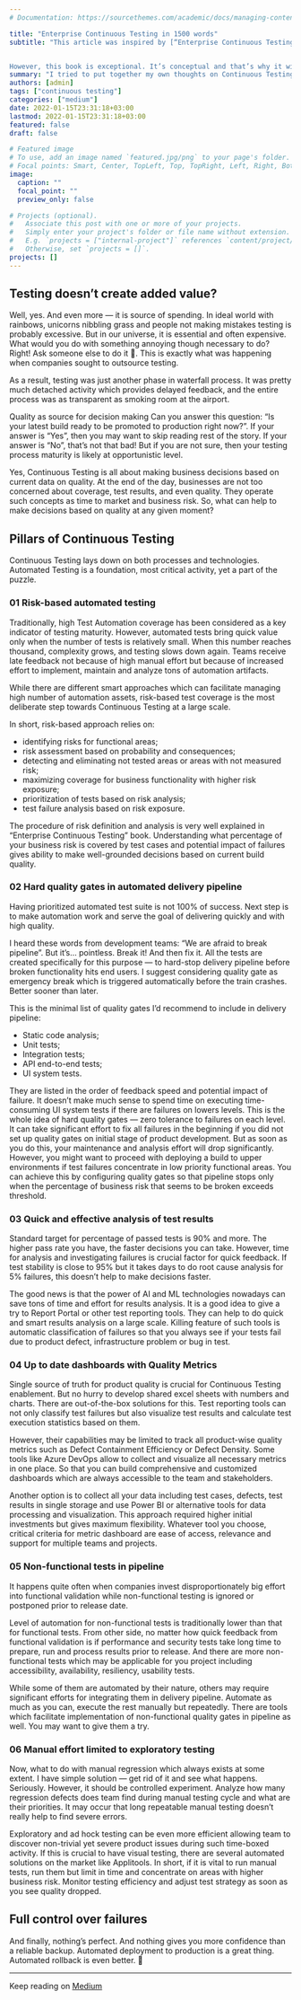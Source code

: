 ```yaml
---
# Documentation: https://sourcethemes.com/academic/docs/managing-content/

title: "Enterprise Continuous Testing in 1500 words"
subtitle: "This article was inspired by [“Enterprise Continuous Testing”](https://www.amazon.com/Enterprise-Continuous-Testing-Transforming-DevOps/dp/1699022941) book by [Cynthia Dunlop](https://medium.com/@cynthiadunlop) and [Wolfgang Platz](https://www.linkedin.com/in/wolfgang-platz-2a68681b/). Yes, I bought it 🙂. Honestly, I’m quite skeptical about reading books on technologies. I think books are slow. We have plenty of information sources today which are easier to access, more responsive to changes and sometimes even free.


However, this book is exceptional. It’s conceptual and that’s why it will not become outdated tomorrow. After reading it, I tried to put together my own thoughts on Continuous Testing. Some of them are flavored by ideas I read. Dive in ⮯"
summary: "I tried to put together my own thoughts on Continuous Testing. Some of them are flavored by ideas I read."
authors: [admin]
tags: ["continuous testing"]
categories: ["medium"]
date: 2022-01-15T23:31:18+03:00
lastmod: 2022-01-15T23:31:18+03:00
featured: false
draft: false

# Featured image
# To use, add an image named `featured.jpg/png` to your page's folder.
# Focal points: Smart, Center, TopLeft, Top, TopRight, Left, Right, BottomLeft, Bottom, BottomRight.
image:
  caption: ""
  focal_point: ""
  preview_only: false

# Projects (optional).
#   Associate this post with one or more of your projects.
#   Simply enter your project's folder or file name without extension.
#   E.g. `projects = ["internal-project"]` references `content/project/deep-learning/index.md`.
#   Otherwise, set `projects = []`.
projects: []
---
```


## Testing doesn’t create added value?

Well, yes. And even more — it is source of spending. In ideal world with rainbows, unicorns nibbling grass and people not making mistakes testing is probably excessive. But in our universe, it is essential and often expensive. What would you do with something annoying though necessary to do? Right! Ask someone else to do it 🙂. This is exactly what was happening when companies sought to outsource testing.

As a result, testing was just another phase in waterfall process. It was pretty much detached activity which provides delayed feedback, and the entire process was as transparent as smoking room at the airport.

Quality as source for decision making
Can you answer this question: “Is your latest build ready to be promoted to production right now?”. If your answer is “Yes”, then you may want to skip reading rest of the story. If your answer is “No”, that’s not that bad! But if you are not sure, then your testing process maturity is likely at opportunistic level.

Yes, Continuous Testing is all about making business decisions based on current data on quality. At the end of the day, businesses are not too concerned about coverage, test results, and even quality. They operate such concepts as time to market and business risk. So, what can help to make decisions based on quality at any given moment?

## Pillars of Continuous Testing
Continuous Testing lays down on both processes and technologies. Automated Testing is a foundation, most critical activity, yet a part of the puzzle.

### 01 Risk-based automated testing
Traditionally, high Test Automation coverage has been considered as a key indicator of testing maturity. However, automated tests bring quick value only when the number of tests is relatively small. When this number reaches thousand, complexity grows, and testing slows down again. Teams receive late feedback not because of high manual effort but because of increased effort to implement, maintain and analyze tons of automation artifacts.

While there are different smart approaches which can facilitate managing high number of automation assets, risk-based test coverage is the most deliberate step towards Continuous Testing at a large scale.

In short, risk-based approach relies on:
- identifying risks for functional areas;
- risk assessment based on probability and consequences;
- detecting and eliminating not tested areas or areas with not measured risk;
- maximizing coverage for business functionality with higher risk exposure;
- prioritization of tests based on risk analysis;
- test failure analysis based on risk exposure.

The procedure of risk definition and analysis is very well explained in “Enterprise Continuous Testing” book. Understanding what percentage of your business risk is covered by test cases and potential impact of failures gives ability to make well-grounded decisions based on current build quality.

### 02 Hard quality gates in automated delivery pipeline

Having prioritized automated test suite is not 100% of success. Next step is to make automation work and serve the goal of delivering quickly and with high quality.

I heard these words from development teams: “We are afraid to break pipeline”. But it’s… pointless. Break it! And then fix it. All the tests are created specifically for this purpose — to hard-stop delivery pipeline before broken functionality hits end users. I suggest considering quality gate as emergency break which is triggered automatically before the train crashes. Better sooner than later.

This is the minimal list of quality gates I’d recommend to include in delivery pipeline:
- Static code analysis;
- Unit tests;
- Integration tests;
- API end-to-end tests;
- UI system tests.

They are listed in the order of feedback speed and potential impact of failure. It doesn’t make much sense to spend time on executing time-consuming UI system tests if there are failures on lowers levels. This is the whole idea of hard quality gates — zero tolerance to failures on each level. It can take significant effort to fix all failures in the beginning if you did not set up quality gates on initial stage of product development. But as soon as you do this, your maintenance and analysis effort will drop significantly. However, you might want to proceed with deploying a build to upper environments if test failures concentrate in low priority functional areas. You can achieve this by configuring quality gates so that pipeline stops only when the percentage of business risk that seems to be broken exceeds threshold.

### 03 Quick and effective analysis of test results

Standard target for percentage of passed tests is 90% and more. The higher pass rate you have, the faster decisions you can take. However, time for analysis and investigating failures is crucial factor for quick feedback. If test stability is close to 95% but it takes days to do root cause analysis for 5% failures, this doesn’t help to make decisions faster.

The good news is that the power of AI and ML technologies nowadays can save tons of time and effort for results analysis. It is a good idea to give a try to Report Portal or other test reporting tools. They can help to do quick and smart results analysis on a large scale. Killing feature of such tools is automatic classification of failures so that you always see if your tests fail due to product defect, infrastructure problem or bug in test.

### 04 Up to date dashboards with Quality Metrics

Single source of truth for product quality is crucial for Continuous Testing enablement. But no hurry to develop shared excel sheets with numbers and charts. There are out-of-the-box solutions for this. Test reporting tools can not only classify test failures but also visualize test results and calculate test execution statistics based on them.

However, their capabilities may be limited to track all product-wise quality metrics such as Defect Containment Efficiency or Defect Density. Some tools like Azure DevOps allow to collect and visualize all necessary metrics in one place. So that you can build comprehensive and customized dashboards which are always accessible to the team and stakeholders.

Another option is to collect all your data including test cases, defects, test results in single storage and use Power BI or alternative tools for data processing and visualization. This approach required higher initial investments but gives maximum flexibility. Whatever tool you choose, critical criteria for metric dashboard are ease of access, relevance and support for multiple teams and projects.

### 05 Non-functional tests in pipeline

It happens quite often when companies invest disproportionately big effort into functional validation while non-functional testing is ignored or postponed prior to release date.

Level of automation for non-functional tests is traditionally lower than that for functional tests. From other side, no matter how quick feedback from functional validation is if performance and security tests take long time to prepare, run and process results prior to release. And there are more non-functional tests which may be applicable for you project including accessibility, availability, resiliency, usability tests.

While some of them are automated by their nature, others may require significant efforts for integrating them in delivery pipeline. Automate as much as you can, execute the rest manually but repeatedly. There are tools which facilitate implementation of non-functional quality gates in pipeline as well. You may want to give them a try.

### 06 Manual effort limited to exploratory testing

Now, what to do with manual regression which always exists at some extent. I have simple solution — get rid of it and see what happens. Seriously. However, it should be controlled experiment. Analyze how many regression defects does team find during manual testing cycle and what are their priorities. It may occur that long repeatable manual testing doesn’t really help to find severe errors.

Exploratory and ad hock testing can be even more efficient allowing team to discover non-trivial yet severe product issues during such time-boxed activity. If this is crucial to have visual testing, there are several automated solutions on the market like Applitools. In short, if it is vital to run manual tests, run them but limit in time and concentrate on areas with higher business risk. Monitor testing efficiency and adjust test strategy as soon as you see quality dropped.

## Full control over failures

And finally, nothing’s perfect. And nothing gives you more confidence than a reliable backup. Automated deployment to production is a great thing. Automated rollback is even better. 🙂

***

Keep reading on [Medium](https://medium.com/@pavel.makhakhei)
